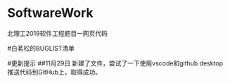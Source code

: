 # SoftwareWork
 北理工2019软件工程题目一网页代码

#白茗松的BUGLIST清单

#更新提示
##11月29日
    新建了文件，尝试了一下使用vscode和github desktop推送代码到GitHub上，取得成功。